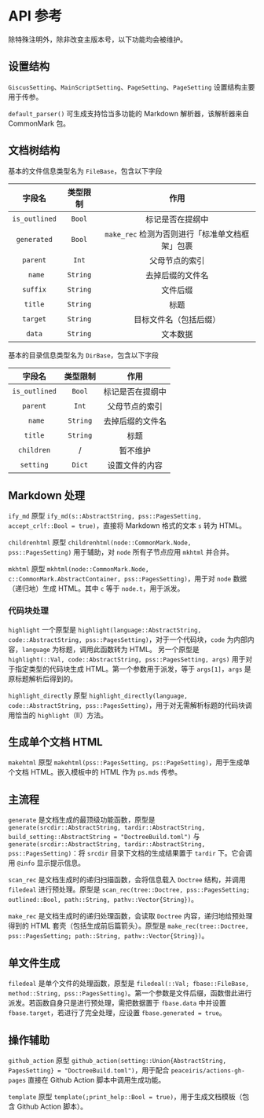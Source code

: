 # API 参考
除特殊注明外，除非改变主版本号，以下功能均会被维护。

## 设置结构
`GiscusSetting`、`MainScriptSetting`、`PageSetting`、`PageSetting` 设置结构主要用于传参。

`default_parser()` 可生成支持恰当多功能的 Markdown 解析器，该解析器来自 CommonMark 包。

## 文档树结构
基本的文件信息类型名为 `FileBase`，包含以下字段

| 字段名 | 类型限制 | 作用 |
| :-: | :-: | :-: |
| `is_outlined` | `Bool` | 标记是否在提纲中 |
| `generated` | `Bool` | `make_rec` 检测为否则进行「标准单文档框架」包裹 |
| `parent` | `Int` | 父母节点的索引 |
|` name` | `String` | 去掉后缀的文件名 |
| `suffix` | `String` | 文件后缀 |
| `title` | `String` | 标题 |
| `target` | `String` | 目标文件名（包括后缀） |
| `data` | `String` | 文本数据 |

基本的目录信息类型名为 `DirBase`，包含以下字段

| 字段名 | 类型限制 | 作用 |
| :-: | :-: | :-: |
| `is_outlined` | `Bool` | 标记是否在提纲中 |
| `parent` | `Int` | 父母节点的索引 |
|` name` | `String` | 去掉后缀的文件名 |
| `title` | `String` | 标题 |
| `children` | / | 暂不维护 |
| `setting` | `Dict` | 设置文件的内容 |

## Markdown 处理
`ify_md` 原型 `ify_md(s::AbstractString, pss::PagesSetting, accept_crlf::Bool = true)`，直接将 Markdown 格式的文本 `s` 转为 HTML。

`childrenhtml` 原型 `childrenhtml(node::CommonMark.Node, pss::PagesSetting)` 用于辅助，对 `node` 所有子节点应用 `mkhtml` 并合并。

`mkhtml` 原型 `mkhtml(node::CommonMark.Node, c::CommonMark.AbstractContainer, pss::PagesSetting)`，用于对 `node` 数据（递归地）生成 HTML。其中 `c` 等于 `node.t`，用于派发。

### 代码块处理
`highlight` 一个原型是 `highlight(language::AbstractString, code::AbstractString, pss::PagesSetting)`，对于一个代码块，`code` 为内部内容，`language` 为标题，调用此函数转为 HTML。
另一个原型是 `highlight(::Val, code::AbstractString, pss::PagesSetting, args)` 用于对于指定类型的代码块生成 HTML。第一个参数用于派发，等于 `args[1]`，`args` 是原标题解析后得到的。

`highlight_directly` 原型 `highlight_directly(language, code::AbstractString, pss::PagesSetting)`，用于对无需解析标题的代码块调用恰当的 `highlight`（Ⅱ）方法。

## 生成单个文档 HTML
`makehtml` 原型 `makehtml(pss::PagesSetting, ps::PageSetting)`，用于生成单个文档 HTML。嵌入模板中的 HTML 作为 `ps.mds` 传参。

## 主流程
`generate` 是文档生成的最顶级功能函数，原型是 `generate(srcdir::AbstractString, tardir::AbstractString, build_setting::AbstractString = "DoctreeBuild.toml")` 与 `generate(srcdir::AbstractString, tardir::AbstractString, pss::PagesSetting)`：将 `srcdir` 目录下文档的生成结果置于 `tardir` 下。它会调用 `@info` 显示提示信息。

`scan_rec` 是文档生成时的递归扫描函数，会将信息载入 `Doctree` 结构，并调用 `filedeal` 进行预处理。原型是 `scan_rec(tree::Doctree, pss::PagesSetting; outlined::Bool, path::String, pathv::Vector{String})`。

`make_rec` 是文档生成时的递归处理函数，会读取 `Doctree` 内容，递归地给预处理得到的 HTML 套壳（包括生成前后篇箭头）。原型是 `make_rec(tree::Doctree, pss::PagesSetting; path::String, pathv::Vector{String})`。

## 单文件生成
`filedeal` 是单个文件的处理函数，原型是 `filedeal(::Val; fbase::FileBase, method::String, pss::PagesSetting)`。第一个参数是文件后缀，函数借此进行派发。若函数自身只是进行预处理，需把数据置于 `fbase.data` 中并设置 `fbase.target`，若进行了完全处理，应设置 `fbase.generated = true`。

## 操作辅助
`github_action` 原型 `github_action(setting::Union{AbstractString, PagesSetting} = "DoctreeBuild.toml")`，用于配合 `peaceiris/actions-gh-pages` 直接在 Github Action 脚本中调用生成功能。

`template` 原型 `template(;print_help::Bool = true)`，用于生成文档模板（包含 Github Action 脚本）。
